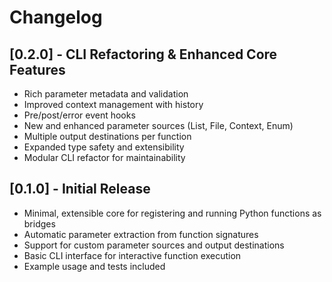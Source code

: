 # Changelog

## [0.2.0] - CLI Refactoring & Enhanced Core Features
- Rich parameter metadata and validation
- Improved context management with history
- Pre/post/error event hooks
- New and enhanced parameter sources (List, File, Context, Enum)
- Multiple output destinations per function
- Expanded type safety and extensibility
- Modular CLI refactor for maintainability

## [0.1.0] - Initial Release
- Minimal, extensible core for registering and running Python functions as bridges
- Automatic parameter extraction from function signatures
- Support for custom parameter sources and output destinations
- Basic CLI interface for interactive function execution
- Example usage and tests included 